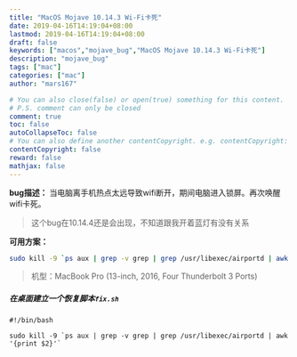 ```yaml
---
title: "MacOS Mojave 10.14.3 Wi-Fi卡死"
date: 2019-04-16T14:19:04+08:00
lastmod: 2019-04-16T14:19:04+08:00
draft: false
keywords: ["macos","mojave_bug","MacOS Mojave 10.14.3 Wi-Fi卡死"]
description: "mojave_bug"
tags: ["mac"]
categories: ["mac"]
author: "mars167"

# You can also close(false) or open(true) something for this content.
# P.S. comment can only be closed
comment: true
toc: false
autoCollapseToc: false
# You can also define another contentCopyright. e.g. contentCopyright: "This is another copyright."
contentCopyright: false
reward: false
mathjax: false
---
```

**bug描述：**
当电脑离手机热点太远导致wifi断开，期间电脑进入锁屏。再次唤醒wifi卡死。
>这个bug在10.14.4还是会出现，不知道跟我开着蓝灯有没有关系
<!--more-->
**可用方案：**

```bash
sudo kill -9 `ps aux | grep -v grep | grep /usr/libexec/airportd | awk '{print $2}'`
```

> 机型：MacBook Pro (13-inch, 2016, Four Thunderbolt 3 Ports)

##### 在桌面建立一个恢复脚本`fix.sh`

```shell
#!/bin/bash

sudo kill -9 `ps aux | grep -v grep | grep /usr/libexec/airportd | awk '{print $2}'`
    
```